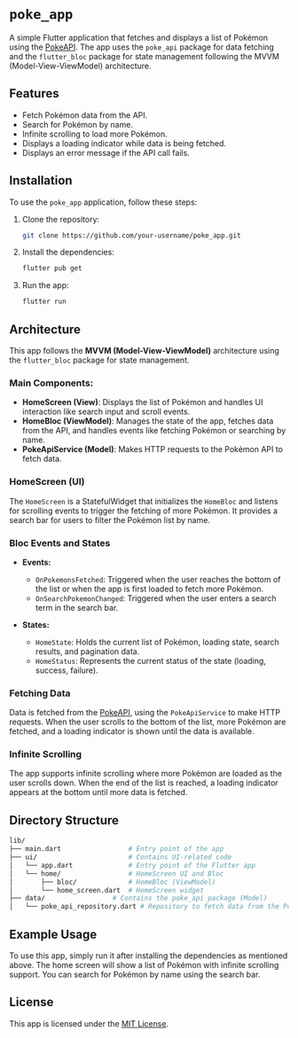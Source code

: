 # `poke_app`

A simple Flutter application that fetches and displays a list of Pokémon using the [PokeAPI](https://pokeapi.co/). The app uses the `poke_api` package for data fetching and the `flutter_bloc` package for state management following the MVVM (Model-View-ViewModel) architecture.

## Features

- Fetch Pokémon data from the API.
- Search for Pokémon by name.
- Infinite scrolling to load more Pokémon.
- Displays a loading indicator while data is being fetched.
- Displays an error message if the API call fails.

## Installation

To use the `poke_app` application, follow these steps:

1. Clone the repository:

    ```bash
    git clone https://github.com/your-username/poke_app.git
    ```

2. Install the dependencies:

    ```bash
    flutter pub get
    ```

3. Run the app:

    ```bash
    flutter run
    ```

## Architecture

This app follows the **MVVM (Model-View-ViewModel)** architecture using the `flutter_bloc` package for state management.

### Main Components:

- **HomeScreen (View)**: Displays the list of Pokémon and handles UI interaction like search input and scroll events.
- **HomeBloc (ViewModel)**: Manages the state of the app, fetches data from the API, and handles events like fetching Pokémon or searching by name.
- **PokeApiService (Model)**: Makes HTTP requests to the Pokémon API to fetch data.

### HomeScreen (UI)

The `HomeScreen` is a StatefulWidget that initializes the `HomeBloc` and listens for scrolling events to trigger the fetching of more Pokémon. It provides a search bar for users to filter the Pokémon list by name.

### Bloc Events and States

- **Events:**
  - `OnPokemonsFetched`: Triggered when the user reaches the bottom of the list or when the app is first loaded to fetch more Pokémon.
  - `OnSearchPokemonChanged`: Triggered when the user enters a search term in the search bar.

- **States:**
  - `HomeState`: Holds the current list of Pokémon, loading state, search results, and pagination data.
  - `HomeStatus`: Represents the current status of the state (loading, success, failure).

### Fetching Data

Data is fetched from the [PokeAPI](https://pokeapi.co/), using the `PokeApiService` to make HTTP requests. When the user scrolls to the bottom of the list, more Pokémon are fetched, and a loading indicator is shown until the data is available.

### Infinite Scrolling

The app supports infinite scrolling where more Pokémon are loaded as the user scrolls down. When the end of the list is reached, a loading indicator appears at the bottom until more data is fetched.

## Directory Structure
```bash
lib/
├── main.dart                 # Entry point of the app
├── ui/                       # Contains UI-related code
│   └── app.dart              # Entry point of the Flutter app
│   └── home/                 # HomeScreen UI and Bloc
│       ├── bloc/             # HomeBloc (ViewModel)
│       └── home_screen.dart  # HomeScreen widget
├── data/                 # Contains the poke_api package (Model)
│   └── poke_api_repository.dart # Repository to fetch data from the PokeAPI
```
## Example Usage

To use this app, simply run it after installing the dependencies as mentioned above. The home screen will show a list of Pokémon with infinite scrolling support. You can search for Pokémon by name using the search bar.

## License

This app is licensed under the [MIT License](LICENSE).
